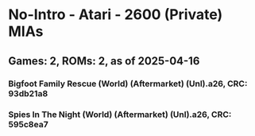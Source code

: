 # No-Intro - Atari - 2600 (Private) MIAs
## Games: 2, ROMs: 2, as of 2025-04-16

### Bigfoot Family Rescue (World) (Aftermarket) (Unl).a26, CRC: 93db21a8
### Spies In The Night (World) (Aftermarket) (Unl).a26, CRC: 595c8ea7
